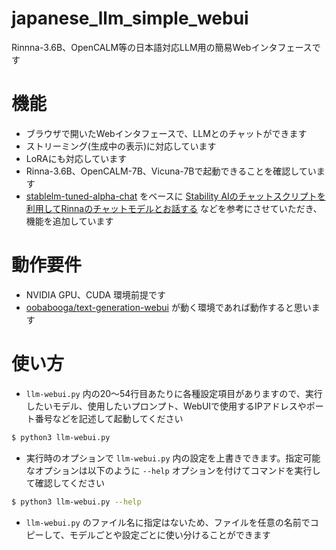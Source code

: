 # japanese_llm_simple_webui
Rinnna-3.6B、OpenCALM等の日本語対応LLM用の簡易Webインタフェースです

# 機能
- ブラウザで開いたWebインタフェースで、LLMとのチャットができます
- ストリーミング(生成中の表示)に対応しています
- LoRAにも対応しています
- Rinna-3.6B、OpenCALM-7B、Vicuna-7Bで起動できることを確認しています
- [stablelm-tuned-alpha-chat](https://huggingface.co/spaces/stabilityai/stablelm-tuned-alpha-chat/tree/main) をベースに [Stability AIのチャットスクリプトを利用してRinnaのチャットモデルとお話する](https://nowokay.hatenablog.com/entry/2023/05/22/122040) などを参考にさせていただき、機能を追加しています

# 動作要件
- NVIDIA GPU、CUDA 環境前提です
- [oobabooga/text-generation-webui](https://github.com/oobabooga/text-generation-webui) が動く環境であれば動作すると思います

# 使い方
- `llm-webui.py` 内の20～54行目あたりに各種設定項目がありますので、実行したいモデル、使用したいプロンプト、WebUIで使用するIPアドレスやポート番号などを記述して起動してください
```bash
$ python3 llm-webui.py
```
- 実行時のオプションで `llm-webui.py` 内の設定を上書きできます。指定可能なオプションは以下のように `--help` オプションを付けてコマンドを実行して確認してください
```bash
$ python3 llm-webui.py --help
```
- `llm-webui.py` のファイル名に指定はないため、ファイルを任意の名前でコピーして、モデルごとや設定ごとに使い分けることができます